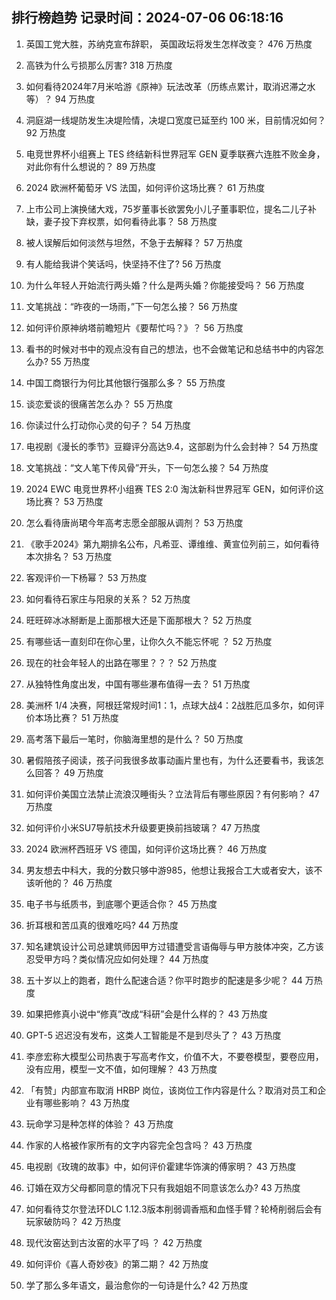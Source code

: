 
## 排行榜趋势 记录时间：2024-07-06 06:18:16
  
  1. 英国工党大胜，苏纳克宣布辞职， 英国政坛将发生怎样改变？ 476 万热度
    
  2. 高铁为什么亏损那么厉害? 318 万热度
    
  3. 如何看待2024年7月米哈游《原神》玩法改革（历练点累计，取消迟滞之水等）？ 94 万热度
    
  4. 洞庭湖一线堤防发生决堤险情，决堤口宽度已延至约 100 米，目前情况如何？ 92 万热度
    
  5. 电竞世界杯小组赛上 TES 终结新科世界冠军 GEN 夏季联赛六连胜不败金身，对此你有什么想说的？ 89 万热度
    
  6. 2024 欧洲杯葡萄牙 VS 法国，如何评价这场比赛？ 61 万热度
    
  7. 上市公司上演换储大戏，75岁董事长欲罢免小儿子董事职位，提名二儿子补缺，妻子投下弃权票，如何看待此事？ 58 万热度
    
  8. 被人误解后如何淡然与坦然，不急于去解释？ 57 万热度
    
  9. 有人能给我讲个笑话吗，快坚持不住了? 56 万热度
    
  10. 为什么年轻人开始流行两头婚？什么是两头婚？你能接受吗？ 56 万热度
    
  11. 文笔挑战：“昨夜的一场雨，”下一句怎么接？ 56 万热度
    
  12. 如何评价原神纳塔前瞻短片《要帮忙吗？》？ 56 万热度
    
  13. 看书的时候对书中的观点没有自己的想法，也不会做笔记和总结书中的内容怎么办? 55 万热度
    
  14. 中国工商银行为何比其他银行强那么多？ 55 万热度
    
  15. 谈恋爱谈的很痛苦怎么办？ 55 万热度
    
  16. 你读过什么打动你心灵的句子？ 54 万热度
    
  17. 电视剧《漫长的季节》豆瓣评分高达9.4，这部剧为什么会封神？ 54 万热度
    
  18. 文笔挑战：“文人笔下传风骨”开头，下一句怎么接？ 54 万热度
    
  19. 2024 EWC 电竞世界杯小组赛 TES 2:0 淘汰新科世界冠军 GEN，如何评价这场比赛？ 53 万热度
    
  20. 怎么看待唐尚珺今年高考志愿全部服从调剂？ 53 万热度
    
  21. 《歌手2024》第九期排名公布，凡希亚、谭维维、黄宣位列前三，如何看待本次排名？ 53 万热度
    
  22. 客观评价一下杨幂？ 53 万热度
    
  23. 如何看待石家庄与阳泉的关系？ 52 万热度
    
  24. 旺旺碎冰冰掰断是上面那根大还是下面那根大？ 52 万热度
    
  25. 有哪些话一直刻印在你心里，让你久久不能忘怀呢 ？ 52 万热度
    
  26. 现在的社会年轻人的出路在哪里？？？ 52 万热度
    
  27. 从独特性角度出发，中国有哪些瀑布值得一去？ 51 万热度
    
  28. 美洲杯 1/4 决赛，阿根廷常规时间1：1，点球大战4：2战胜厄瓜多尔，如何评价本场比赛？ 51 万热度
    
  29. 高考落下最后一笔时，你脑海里想的是什么？ 50 万热度
    
  30. 暑假陪孩子阅读，孩子问我很多故事动画片里也有，为什么还要看书，我该怎么回答？ 49 万热度
    
  31. 如何评价美国立法禁止流浪汉睡街头？立法背后有哪些原因？有何影响？ 47 万热度
    
  32. 如何评价小米SU7导航技术升级要更换前挡玻璃？ 47 万热度
    
  33. 2024 欧洲杯西班牙 VS 德国，如何评价这场比赛？ 46 万热度
    
  34. 男友想去中科大，我的分数只够中游985，他想让我报合工大或者安大，该不该听他的？ 46 万热度
    
  35. 电子书与纸质书，到底哪个更适合你？ 45 万热度
    
  36. 折耳根和苦瓜真的很难吃吗? 44 万热度
    
  37. 知名建筑设计公司总建筑师因甲方过错遭受言语侮辱与甲方肢体冲突，乙方该忍受甲方吗？类似情况应如何处理？ 44 万热度
    
  38. 五十岁以上的跑者，跑什么配速合适？你平时跑步的配速是多少呢？ 44 万热度
    
  39. 如果把修真小说中“修真”改成“科研”会是什么样的？ 43 万热度
    
  40. GPT-5 迟迟没有发布，这类人工智能是不是到尽头了？ 43 万热度
    
  41. 李彦宏称大模型公司热衷于写高考作文，价值不大，不要卷模型，要卷应用，没有应用，模型一文不值，如何理解？ 43 万热度
    
  42. 「有赞」内部宣布取消 HRBP 岗位，该岗位工作内容是什么？取消对员工和企业有哪些影响？ 43 万热度
    
  43. 玩命学习是种怎样的体验？ 43 万热度
    
  44. 作家的人格被作家所有的文字内容完全包含吗？ 43 万热度
    
  45. 电视剧《玫瑰的故事》中，如何评价霍建华饰演的傅家明？ 43 万热度
    
  46. 订婚在双方父母都同意的情况下只有我姐姐不同意该怎么办? 43 万热度
    
  47. 如何看待艾尔登法环DLC 1.12.3版本削弱调香瓶和血怪手臂？轮椅削弱后会有玩家破防吗？ 42 万热度
    
  48. 现代汝窑达到古汝窑的水平了吗 ？ 42 万热度
    
  49. 如何评价《喜人奇妙夜》的第二期？ 42 万热度
    
  50. 学了那么多年语文，最治愈你的一句诗是什么? 42 万热度
    